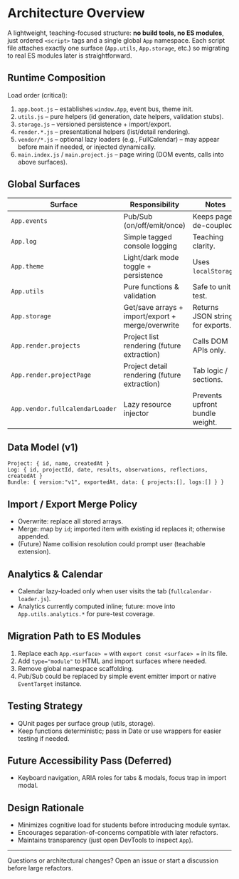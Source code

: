 # Architecture Overview

A lightweight, teaching-focused structure: **no build tools, no ES modules**, just ordered `<script>` tags and a single global `App` namespace. Each script file attaches exactly one surface (`App.utils`, `App.storage`, etc.) so migrating to real ES modules later is straightforward.

## Runtime Composition
Load order (critical):
1. `app.boot.js` – establishes `window.App`, event bus, theme init.
2. `utils.js` – pure helpers (id generation, date helpers, validation stubs).
3. `storage.js` – versioned persistence + import/export.
4. `render.*.js` – presentational helpers (list/detail rendering).
5. `vendor/*.js` – optional lazy loaders (e.g., FullCalendar) – may appear before main if needed, or injected dynamically.
6. `main.index.js` / `main.project.js` – page wiring (DOM events, calls into above surfaces).

## Global Surfaces
| Surface | Responsibility | Notes |
|---------|----------------|-------|
| `App.events` | Pub/Sub (on/off/emit/once) | Keeps pages de-coupled. |
| `App.log` | Simple tagged console logging | Teaching clarity. |
| `App.theme` | Light/dark mode toggle + persistence | Uses `localStorage`. |
| `App.utils` | Pure functions & validation | Safe to unit test. |
| `App.storage` | Get/save arrays + import/export + merge/overwrite | Returns JSON strings for exports. |
| `App.render.projects` | Project list rendering (future extraction) | Calls DOM APIs only. |
| `App.render.projectPage` | Project detail rendering (future extraction) | Tab logic / sections. |
| `App.vendor.fullcalendarLoader` | Lazy resource injector | Prevents upfront bundle weight. |

## Data Model (v1)
```
Project: { id, name, createdAt }
Log: { id, projectId, date, results, observations, reflections, createdAt }
Bundle: { version:"v1", exportedAt, data: { projects:[], logs:[] } }
```

## Import / Export Merge Policy
- Overwrite: replace all stored arrays.
- Merge: map by `id`; imported item with existing id replaces it; otherwise appended.
- (Future) Name collision resolution could prompt user (teachable extension).

## Analytics & Calendar
- Calendar lazy-loaded only when user visits the tab (`fullcalendar-loader.js`).
- Analytics currently computed inline; future: move into `App.utils.analytics.*` for pure-test coverage.

## Migration Path to ES Modules
1. Replace each `App.<surface> =` with `export const <surface> =` in its file.
2. Add `type="module"` to HTML and import surfaces where needed.
3. Remove global namespace scaffolding.
4. Pub/Sub could be replaced by simple event emitter import or native `EventTarget` instance.

## Testing Strategy
- QUnit pages per surface group (utils, storage).
- Keep functions deterministic; pass in Date or use wrappers for easier testing if needed.

## Future Accessibility Pass (Deferred)
- Keyboard navigation, ARIA roles for tabs & modals, focus trap in import modal.

## Design Rationale
- Minimizes cognitive load for students before introducing module syntax.
- Encourages separation-of-concerns compatible with later refactors.
- Maintains transparency (just open DevTools to inspect `App`).

---
Questions or architectural changes? Open an issue or start a discussion before large refactors.
